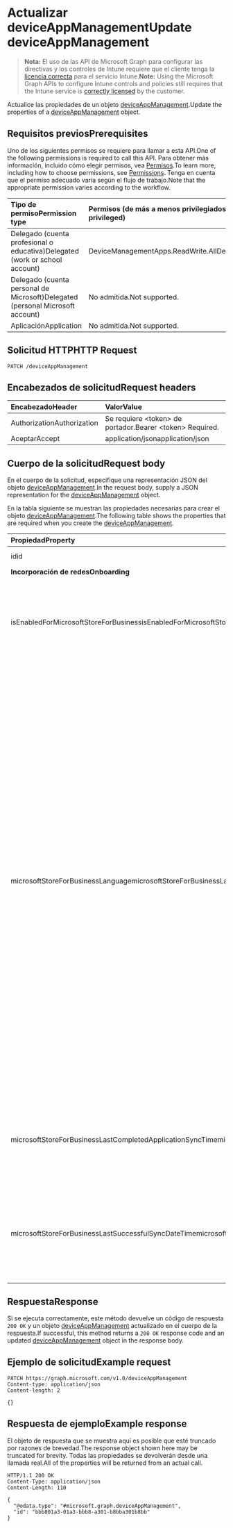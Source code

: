 # <a name="update-deviceappmanagement"></a><span data-ttu-id="a8b49-101">Actualizar deviceAppManagement</span><span class="sxs-lookup"><span data-stu-id="a8b49-101">Update deviceAppManagement</span></span>

> <span data-ttu-id="a8b49-102">**Nota:** El uso de las API de Microsoft Graph para configurar las directivas y los controles de Intune requiere que el cliente tenga la [licencia correcta](https://go.microsoft.com/fwlink/?linkid=839381) para el servicio Intune.</span><span class="sxs-lookup"><span data-stu-id="a8b49-102">**Note:** Using the Microsoft Graph APIs to configure Intune controls and policies still requires that the Intune service is [correctly licensed](https://go.microsoft.com/fwlink/?linkid=839381) by the customer.</span></span>

<span data-ttu-id="a8b49-103">Actualice las propiedades de un objeto [deviceAppManagement](../resources/intune_shared_deviceappmanagement.md).</span><span class="sxs-lookup"><span data-stu-id="a8b49-103">Update the properties of a [deviceAppManagement](../resources/intune_shared_deviceappmanagement.md) object.</span></span>
## <a name="prerequisites"></a><span data-ttu-id="a8b49-104">Requisitos previos</span><span class="sxs-lookup"><span data-stu-id="a8b49-104">Prerequisites</span></span>
<span data-ttu-id="a8b49-105">Uno de los siguientes permisos se requiere para llamar a esta API.</span><span class="sxs-lookup"><span data-stu-id="a8b49-105">One of the following permissions is required to call this API.</span></span> <span data-ttu-id="a8b49-106">Para obtener más información, incluido cómo elegir permisos, vea [Permisos](../../../concepts/permissions_reference.md).</span><span class="sxs-lookup"><span data-stu-id="a8b49-106">To learn more, including how to choose permissions, see [Permissions](../../../concepts/permissions_reference.md).</span></span>  <span data-ttu-id="a8b49-107">Tenga en cuenta que el permiso adecuado varía según el flujo de trabajo.</span><span class="sxs-lookup"><span data-stu-id="a8b49-107">Note that the appropriate permission varies according to the workflow.</span></span>

|<span data-ttu-id="a8b49-108">Tipo de permiso</span><span class="sxs-lookup"><span data-stu-id="a8b49-108">Permission type</span></span>|<span data-ttu-id="a8b49-109">Permisos (de más a menos privilegiados)</span><span class="sxs-lookup"><span data-stu-id="a8b49-109">Permissions (from most to least privileged)</span></span>|
|:---|:---|
|<span data-ttu-id="a8b49-110">Delegado (cuenta profesional o educativa)</span><span class="sxs-lookup"><span data-stu-id="a8b49-110">Delegated (work or school account)</span></span>|<span data-ttu-id="a8b49-111">DeviceManagementApps.ReadWrite.All</span><span class="sxs-lookup"><span data-stu-id="a8b49-111">DeviceManagementApps.ReadWrite.All</span></span>|
|<span data-ttu-id="a8b49-112">Delegado (cuenta personal de Microsoft)</span><span class="sxs-lookup"><span data-stu-id="a8b49-112">Delegated (personal Microsoft account)</span></span>|<span data-ttu-id="a8b49-113">No admitida.</span><span class="sxs-lookup"><span data-stu-id="a8b49-113">Not supported.</span></span>|
|<span data-ttu-id="a8b49-114">Aplicación</span><span class="sxs-lookup"><span data-stu-id="a8b49-114">Application</span></span>|<span data-ttu-id="a8b49-115">No admitida.</span><span class="sxs-lookup"><span data-stu-id="a8b49-115">Not supported.</span></span>|

## <a name="http-request"></a><span data-ttu-id="a8b49-116">Solicitud HTTP</span><span class="sxs-lookup"><span data-stu-id="a8b49-116">HTTP Request</span></span>
<!-- {
  "blockType": "ignored"
}
-->
``` http
PATCH /deviceAppManagement
```

## <a name="request-headers"></a><span data-ttu-id="a8b49-117">Encabezados de solicitud</span><span class="sxs-lookup"><span data-stu-id="a8b49-117">Request headers</span></span>
|<span data-ttu-id="a8b49-118">Encabezado</span><span class="sxs-lookup"><span data-stu-id="a8b49-118">Header</span></span>|<span data-ttu-id="a8b49-119">Valor</span><span class="sxs-lookup"><span data-stu-id="a8b49-119">Value</span></span>|
|:---|:---|
|<span data-ttu-id="a8b49-120">Authorization</span><span class="sxs-lookup"><span data-stu-id="a8b49-120">Authorization</span></span>|<span data-ttu-id="a8b49-121">Se requiere &lt;token&gt; de portador.</span><span class="sxs-lookup"><span data-stu-id="a8b49-121">Bearer &lt;token&gt; Required.</span></span>|
|<span data-ttu-id="a8b49-122">Aceptar</span><span class="sxs-lookup"><span data-stu-id="a8b49-122">Accept</span></span>|<span data-ttu-id="a8b49-123">application/json</span><span class="sxs-lookup"><span data-stu-id="a8b49-123">application/json</span></span>|

## <a name="request-body"></a><span data-ttu-id="a8b49-124">Cuerpo de la solicitud</span><span class="sxs-lookup"><span data-stu-id="a8b49-124">Request body</span></span>
<span data-ttu-id="a8b49-125">En el cuerpo de la solicitud, especifique una representación JSON del objeto [deviceAppManagement](../resources/intune_shared_deviceappmanagement.md).</span><span class="sxs-lookup"><span data-stu-id="a8b49-125">In the request body, supply a JSON representation for the [deviceAppManagement](../resources/intune_shared_deviceappmanagement.md) object.</span></span>

<span data-ttu-id="a8b49-126">En la tabla siguiente se muestran las propiedades necesarias para crear el objeto [deviceAppManagement](../resources/intune_shared_deviceappmanagement.md).</span><span class="sxs-lookup"><span data-stu-id="a8b49-126">The following table shows the properties that are required when you create the [deviceAppManagement](../resources/intune_shared_deviceappmanagement.md).</span></span>

|<span data-ttu-id="a8b49-127">Propiedad</span><span class="sxs-lookup"><span data-stu-id="a8b49-127">Property</span></span>|<span data-ttu-id="a8b49-128">Tipo</span><span class="sxs-lookup"><span data-stu-id="a8b49-128">Type</span></span>|<span data-ttu-id="a8b49-129">Descripción</span><span class="sxs-lookup"><span data-stu-id="a8b49-129">Description</span></span>|
|:---|:---|:---|
|<span data-ttu-id="a8b49-130">id</span><span class="sxs-lookup"><span data-stu-id="a8b49-130">id</span></span>|<span data-ttu-id="a8b49-131">String</span><span class="sxs-lookup"><span data-stu-id="a8b49-131">String</span></span>|<span data-ttu-id="a8b49-132">Clave de la entidad.</span><span class="sxs-lookup"><span data-stu-id="a8b49-132">Key of the entity.</span></span>|
|<span data-ttu-id="a8b49-133">**Incorporación de redes**</span><span class="sxs-lookup"><span data-stu-id="a8b49-133">**Onboarding**</span></span>|
|<span data-ttu-id="a8b49-134">isEnabledForMicrosoftStoreForBusiness</span><span class="sxs-lookup"><span data-stu-id="a8b49-134">isEnabledForMicrosoftStoreForBusiness</span></span>|<span data-ttu-id="a8b49-135">Booleano</span><span class="sxs-lookup"><span data-stu-id="a8b49-135">Boolean</span></span>|<span data-ttu-id="a8b49-136">Indica si la cuenta está habilitada para la sincronización de aplicaciones de Microsoft Store para Empresas.</span><span class="sxs-lookup"><span data-stu-id="a8b49-136">Whether the account is enabled for syncing applications from the Microsoft Store for Business.</span></span>|
|<span data-ttu-id="a8b49-137">microsoftStoreForBusinessLanguage</span><span class="sxs-lookup"><span data-stu-id="a8b49-137">microsoftStoreForBusinessLanguage</span></span>|<span data-ttu-id="a8b49-138">String</span><span class="sxs-lookup"><span data-stu-id="a8b49-138">String</span></span>|<span data-ttu-id="a8b49-139">Información local que se usa para sincronizar las aplicaciones de Microsoft Store para Empresas.</span><span class="sxs-lookup"><span data-stu-id="a8b49-139">The locale information used to sync applications from the Microsoft Store for Business.</span></span> <span data-ttu-id="a8b49-140">Referencias culturales que son específicas de un país o región.</span><span class="sxs-lookup"><span data-stu-id="a8b49-140">Cultures that are specific to a country/region.</span></span> <span data-ttu-id="a8b49-141">Los nombres de dichas referencias culturales siguen RFC 4646 (Windows Vista y versiones posteriores).</span><span class="sxs-lookup"><span data-stu-id="a8b49-141">The names of these cultures follow RFC 4646 (Windows Vista and later).</span></span> <span data-ttu-id="a8b49-142">El formato es <languagecode2>-<country/regioncode2>, donde <languagecode2> es un código de dos letras en minúsculas proveniente de ISO 639-1 y <country/regioncode2> es un código de dos letras en mayúsculas derivado de ISO 3166.</span><span class="sxs-lookup"><span data-stu-id="a8b49-142">The format is <languagecode2>-<country/regioncode2>, where <languagecode2> is a lowercase two-letter code derived from ISO 639-1 and <country/regioncode2> is an uppercase two-letter code derived from ISO 3166.</span></span> <span data-ttu-id="a8b49-143">Por ejemplo, en-US para inglés (Estados Unidos) es una referencia cultural específica.</span><span class="sxs-lookup"><span data-stu-id="a8b49-143">For example, en-US for English (United States) is a specific culture.</span></span>|
|<span data-ttu-id="a8b49-144">microsoftStoreForBusinessLastCompletedApplicationSyncTime</span><span class="sxs-lookup"><span data-stu-id="a8b49-144">microsoftStoreForBusinessLastCompletedApplicationSyncTime</span></span>|<span data-ttu-id="a8b49-145">DateTimeOffset</span><span class="sxs-lookup"><span data-stu-id="a8b49-145">DateTimeOffset</span></span>|<span data-ttu-id="a8b49-146">La última vez que se completó una sincronización de aplicaciones desde Microsoft Store para Empresas.</span><span class="sxs-lookup"><span data-stu-id="a8b49-146">The last time an application sync from the Microsoft Store for Business was completed.</span></span>|
|<span data-ttu-id="a8b49-147">microsoftStoreForBusinessLastSuccessfulSyncDateTime</span><span class="sxs-lookup"><span data-stu-id="a8b49-147">microsoftStoreForBusinessLastSuccessfulSyncDateTime</span></span>|<span data-ttu-id="a8b49-148">DateTimeOffset</span><span class="sxs-lookup"><span data-stu-id="a8b49-148">DateTimeOffset</span></span>|<span data-ttu-id="a8b49-149">Última vez que se sincronizaron correctamente las aplicaciones de Microsoft Store para Empresas en la cuenta.</span><span class="sxs-lookup"><span data-stu-id="a8b49-149">The last time the apps from the Microsoft Store for Business were synced successfully for the account.</span></span>|

## <a name="response"></a><span data-ttu-id="a8b49-150">Respuesta</span><span class="sxs-lookup"><span data-stu-id="a8b49-150">Response</span></span>
<span data-ttu-id="a8b49-151">Si se ejecuta correctamente, este método devuelve un código de respuesta `200 OK` y un objeto [deviceAppManagement](../resources/intune_shared_deviceappmanagement.md) actualizado en el cuerpo de la respuesta.</span><span class="sxs-lookup"><span data-stu-id="a8b49-151">If successful, this method returns a `200 OK` response code and an updated [deviceAppManagement](../resources/intune_shared_deviceappmanagement.md) object in the response body.</span></span>

## <a name="example-request"></a><span data-ttu-id="a8b49-152">Ejemplo de solicitud</span><span class="sxs-lookup"><span data-stu-id="a8b49-152">Example request</span></span>

``` http
PATCH https://graph.microsoft.com/v1.0/deviceAppManagement
Content-type: application/json
Content-length: 2

{}
```

## <a name="example-response"></a><span data-ttu-id="a8b49-153">Respuesta de ejemplo</span><span class="sxs-lookup"><span data-stu-id="a8b49-153">Example response</span></span>

<span data-ttu-id="a8b49-154">El objeto de respuesta que se muestra aquí es posible que esté truncado por razones de brevedad.</span><span class="sxs-lookup"><span data-stu-id="a8b49-154">The response object shown here may be truncated for brevity.</span></span> <span data-ttu-id="a8b49-155">Todas las propiedades se devolverán desde una llamada real.</span><span class="sxs-lookup"><span data-stu-id="a8b49-155">All of the properties will be returned from an actual call.</span></span>

``` http
HTTP/1.1 200 OK
Content-Type: application/json
Content-Length: 110

{
  "@odata.type": "#microsoft.graph.deviceAppManagement",
  "id": "bbb801a3-01a3-bbb8-a301-b8bba301b8bb"
}
```




